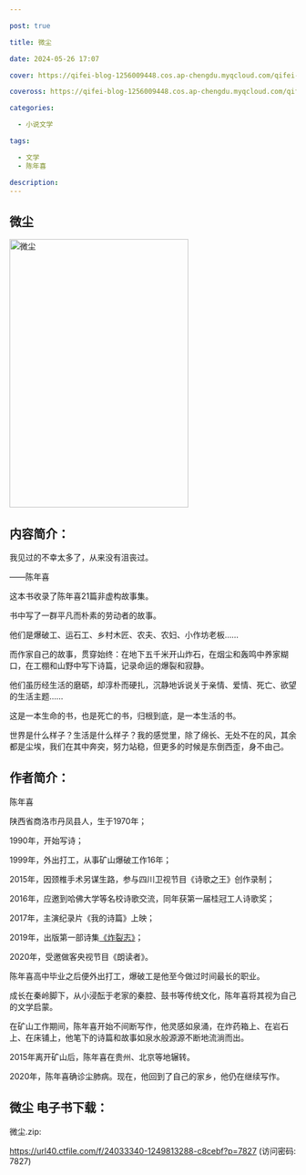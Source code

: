 ```yaml
---

post: true

title: 微尘

date: 2024-05-26 17:07

cover: https://qifei-blog-1256009448.cos.ap-chengdu.myqcloud.com/qifei-blog/6638a2c50ea9cb1403834270.jpg

coveross: https://qifei-blog-1256009448.cos.ap-chengdu.myqcloud.com/qifei-blog/6638a2c50ea9cb1403834270.jpg

categories:

  - 小说文学

tags:

  - 文学
  - 陈年喜

description:
---
```


## 微尘
<img alt="微尘" class="aligncenter loaded" data-was-processed="true" decoding="async" fetchpriority="high" height="471" src="https://qifei-blog-1256009448.cos.ap-chengdu.myqcloud.com/qifei-blog/6638a2c50ea9cb1403834270.jpg " style="cursor: zoom-in;" width="314"/>

## 内容简介：

我见过的不幸太多了，从来没有沮丧过。

——陈年喜

这本书收录了陈年喜21篇非虚构故事集。

书中写了一群平凡而朴素的劳动者的故事。

他们是爆破工、运石工、乡村木匠、农夫、农妇、小作坊老板……

而作家自己的故事，贯穿始终：在地下五千米开山炸石，在烟尘和轰鸣中养家糊口，在工棚和山野中写下诗篇，记录命运的爆裂和寂静。

他们虽历经生活的磨砺，却淳朴而硬扎，沉静地诉说关于亲情、爱情、死亡、欲望的生活主题……

这是一本生命的书，也是死亡的书，归根到底，是一本生活的书。

世界是什么样子？生活是什么样子？我的感觉里，除了绵长、无处不在的风，其余都是尘埃，我们在其中奔突，努力站稳，但更多的时候是东倒西歪，身不由己。

## 作者简介：

陈年喜

陕西省商洛市丹凤县人，生于1970年；

1990年，开始写诗；

1999年，外出打工，从事矿山爆破工作16年；

2015年，因颈椎手术另谋生路，参与四川卫视节目《诗歌之王》创作录制；

2016年，应邀到哈佛大学等名校诗歌交流，同年获第一届桂冠工人诗歌奖；

2017年，主演纪录片《我的诗篇》上映；

2019年，出版第一部诗集<a href="https://www.huibooks.com/19683.html">《炸裂志》</a>；

2020年，受邀做客央视节目《朗读者》。

陈年喜高中毕业之后便外出打工，爆破工是他至今做过时间最长的职业。

成长在秦岭脚下，从小浸酝于老家的秦腔、鼓书等传统文化，陈年喜将其视为自己的文学启蒙。

在矿山工作期间，陈年喜开始不间断写作，他灵感如泉涌，在炸药箱上、在岩石上、在床铺上，他笔下的诗篇和故事如泉水般源源不断地流淌而出。

2015年离开矿山后，陈年喜在贵州、北京等地辗转。

2020年，陈年喜确诊尘肺病。现在，他回到了自己的家乡，他仍在继续写作。

## 微尘 电子书下载：
微尘.zip: 

https://url40.ctfile.com/f/24033340-1249813288-c8cebf?p=7827 (访问密码: 7827)
